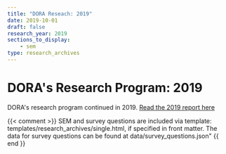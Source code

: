 ```yaml
---
title: "DORA Reseach: 2019"
date: 2019-10-01
draft: false
research_year: 2019
sections_to_display:
    - sem
type: research_archives
---
```


# DORA's Research Program: 2019
DORA's research program continued in 2019. [Read the 2019 report here]("/publications/pdf/state-of-devops-2019.pdf")

{{< comment >}}
    SEM and survey questions are included via template: templates/research_archives/single.html, if specified in front matter. The data for survey questions can be found at data/survey_questions.json"
{{ end }}